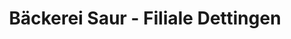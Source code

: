 ---
title: "Bäckerei Saur - Filiale Dettingen"
url: /horb-am-neckar/baeckerei-saur-filiale-dettingen/
shop: Bäckerei
---